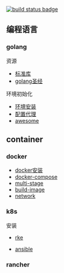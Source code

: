 [![build status badge](https://img.shields.io/travis/docker-library/docker/master.svg?label=docker%20)](/container/docker)
## 编程语言
### golang

资源

- [标准库](https://studygolang.com/pkgdoc)
- [golang圣经](https://books.studygolang.com/gopl-zh)

环境初始化

- [环境安装](/program/golang/install.md)
- [配置代理](/program/golang/delegate.md)
- [awesome](https://github.com/avelino/awesome-go)


## container
### docker

- [docker安装](/container/docker/docker-install.md)
- [docker-compose](/container/docker/docker-compose.md)
- [multi-stage](/container/docker/docker-multi-stage.md)
- [build-image](/container/docker/docker-image.md)
- [network](/container/docker/docker-network.md)

### k8s

安装

- [rke](/container/k8s/k8s-rke.md)

- [ansible](https://github.com/easzlab/kubeasz)

### rancher

